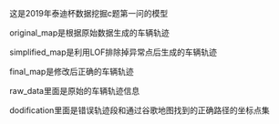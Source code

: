 这是2019年泰迪杯数据挖掘c题第一问的模型

original_map是根据原始数据生成的车辆轨迹

simplified_map是利用LOF排除掉异常点后生成的车辆轨迹

final_map是修改后正确的车辆轨迹

raw_data里面是原始的车辆轨迹信息

dodification里面是错误轨迹段和通过谷歌地图找到的正确路径的坐标点集